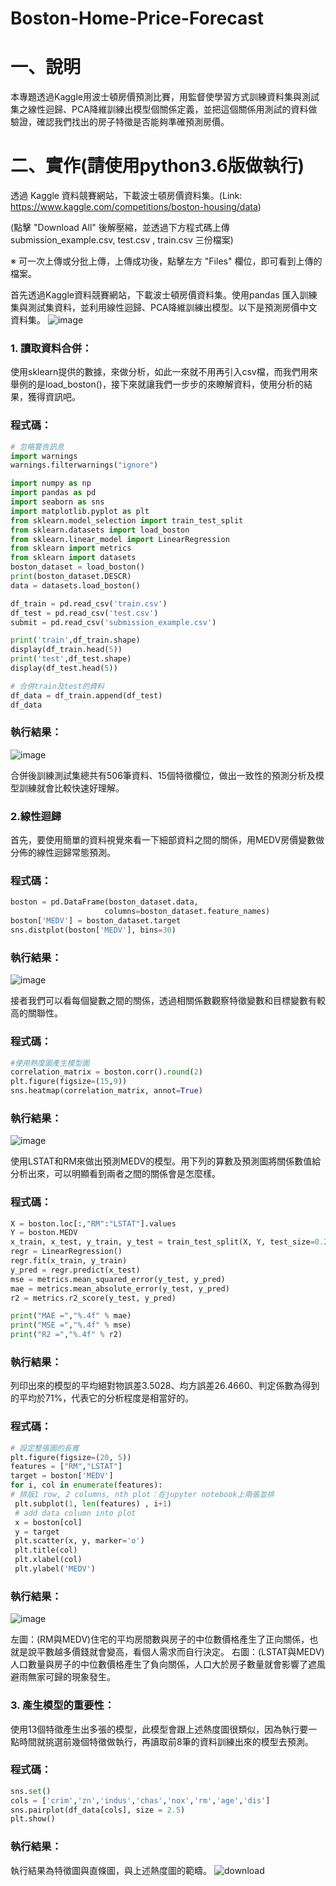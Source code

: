 # Boston-Home-Price-Forecast
# 一、說明
本專題透過Kaggle用波士頓房價預測比賽，用監督使學習方式訓練資料集與測試集之線性迴歸、PCA降維訓練出模型個關係定義，並把這個關係用測試的資料做驗證，確認我們找出的房子特徵是否能夠準確預測房價。
# 二、實作(請使用python3.6版做執行)
透過 Kaggle 資料競賽網站，下載波士頓房價資料集。(Link: https://www.kaggle.com/competitions/boston-housing/data)

(點擊 "Download All" 後解壓縮，並透過下方程式碼上傳 submission_example.csv, test.csv , train.csv 三份檔案)

※ 可一次上傳或分批上傳，上傳成功後，點擊左方 "Files" 欄位，即可看到上傳的檔案。

首先透過Kaggle資料競賽網站，下載波士頓房價資料集。使用pandas 匯入訓練集與測試集資料，並利用線性迴歸、PCA降維訓練出模型。以下是預測房價中文資料集。
![image](https://github.com/LonelyCaesar/-Boston-Home-Price-Forecast/assets/101235367/a1d49353-6730-453f-9fbf-7dc9e0e5f2b8)
### 1.	讀取資料合併：
使用sklearn提供的數據，來做分析，如此一來就不用再引入csv檔，而我們用來舉例的是load_boston()，接下來就讓我們一步步的來瞭解資料，使用分析的結果，獲得資訊吧。
### 程式碼：
```python
# 忽略警告訊息
import warnings
warnings.filterwarnings("ignore")

import numpy as np 
import pandas as pd
import seaborn as sns
import matplotlib.pyplot as plt
from sklearn.model_selection import train_test_split
from sklearn.datasets import load_boston
from sklearn.linear_model import LinearRegression
from sklearn import metrics
from sklearn import datasets
boston_dataset = load_boston()
print(boston_dataset.DESCR)
data = datasets.load_boston()

df_train = pd.read_csv('train.csv')
df_test = pd.read_csv('test.csv')
submit = pd.read_csv('submission_example.csv')

print('train',df_train.shape)
display(df_train.head(5))
print('test',df_test.shape)
display(df_test.head(5))

# 合併train及test的資料 
df_data = df_train.append(df_test)
df_data
```
### 執行結果：
![image](https://github.com/LonelyCaesar/-Boston-Home-Price-Forecast/assets/101235367/4ecb9a67-ce6f-4f68-a653-f0e3c7233247)

合併後訓練測試集總共有506筆資料、15個特徵欄位，做出一致性的預測分析及模型訓練就會比較快速好理解。
### 2.線性迴歸
首先，要使用簡單的資料視覺來看一下細部資料之間的關係，用MEDV房價變數做分佈的線性迴歸常態預測。
### 程式碼：
```python
boston = pd.DataFrame(boston_dataset.data,
                     columns=boston_dataset.feature_names)
boston['MEDV'] = boston_dataset.target
sns.distplot(boston['MEDV'], bins=30)
```
### 執行結果：
![image](https://github.com/LonelyCaesar/-Boston-Home-Price-Forecast/assets/101235367/72c9485b-4cfd-4ca0-bf77-4344c20315da)

接者我們可以看每個變數之間的關係，透過相關係數觀察特徵變數和目標變數有較高的關聯性。
### 程式碼：
```python
#使用熱度圖產生模型圖
correlation_matrix = boston.corr().round(2)
plt.figure(figsize=(15,9))
sns.heatmap(correlation_matrix, annot=True)
```
### 執行結果：
![image](https://github.com/LonelyCaesar/-Boston-Home-Price-Forecast/assets/101235367/ebfbf89d-dcac-4cb5-a474-7adeaa6bda2e)

使用LSTAT和RM來做出預測MEDV的模型。用下列的算數及預測圖將關係數值給分析出來，可以明顯看到兩者之間的關係會是怎麼樣。
### 程式碼：
```python
X = boston.loc[:,"RM":"LSTAT"].values
Y = boston.MEDV
x_train, x_test, y_train, y_test = train_test_split(X, Y, test_size=0.2, random_state=9487)
regr = LinearRegression()
regr.fit(x_train, y_train)
y_pred = regr.predict(x_test)
mse = metrics.mean_squared_error(y_test, y_pred)
mae = metrics.mean_absolute_error(y_test, y_pred)
r2 = metrics.r2_score(y_test, y_pred)

print("MAE =","%.4f" % mae)
print("MSE =","%.4f" % mse)
print("R2 =","%.4f" % r2)
```
### 執行結果：
列印出來的模型的平均絕對物誤差3.5028、均方誤差26.4660、判定係數為得到的平均於71%，代表它的分析程度是相當好的。
### 程式碼：
```python
# 設定整張圖的長寬
plt.figure(figsize=(20, 5))
features = ["RM","LSTAT"]
target = boston['MEDV']
for i, col in enumerate(features):
# 排版1 row, 2 columns, nth plot：在jupyter notebook上兩張並排 
 plt.subplot(1, len(features) , i+1)
 # add data column into plot
 x = boston[col]
 y = target
 plt.scatter(x, y, marker='o')
 plt.title(col)
 plt.xlabel(col)
 plt.ylabel('MEDV')
```
### 執行結果：
![image](https://github.com/LonelyCaesar/-Boston-Home-Price-Forecast/assets/101235367/c42e70d6-7e0b-4eb2-9f84-697382a6467a)

左圖：(RM與MEDV)住宅的平均房間數與房子的中位數價格產生了正向關係，也就是說平數越多價錢就會變高，看個人需求而自行決定。 右圖：(LSTAT與MEDV)人口數量與房子的中位數價格產生了負向關係，人口大於房子數量就會影響了遮風避雨無家可歸的現象發生。
### 3.	產生模型的重要性：
使用13個特徵產生出多張的模型，此模型會跟上述熱度圖很類似，因為執行要一點時間就挑選前幾個特徵做執行，再讀取前8筆的資料訓練出來的模型去預測。
### 程式碼：
```python
sns.set()
cols = ['crim','zn','indus','chas','nox','rm','age','dis']
sns.pairplot(df_data[cols], size = 2.5)
plt.show()
```
### 執行結果：
執行結果為特徵圖與直條圖，與上述熱度圖的範疇。
![download](https://github.com/LonelyCaesar/-Boston-Home-Price-Forecast/assets/101235367/18ffbc4b-efde-4966-9d53-964f6c41f058)








